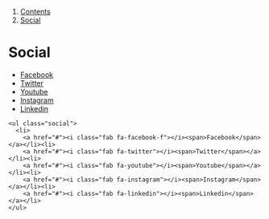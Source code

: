 1.  [Contents](/docs/core/contents)
2.  [Social](#)

# Social

<ul class="social">
  <li>
    <a href="#"><i class="fab fa-facebook-f"></i><span>Facebook</span></a></li><li>
    <a href="#"><i class="fab fa-twitter"></i><span>Twitter</span></a></li><li>
    <a href="#"><i class="fab fa-youtube"></i><span>Youtube</span></a></li><li>
    <a href="#"><i class="fab fa-instagram"></i><span>Instagram</span></a></li><li>
    <a href="#"><i class="fab fa-linkedin"></i><span>Linkedin</span></a></li>
</ul>

    <ul class="social">
      <li>
        <a href="#"><i class="fab fa-facebook-f"></i><span>Facebook</span></a></li><li>
        <a href="#"><i class="fab fa-twitter"></i><span>Twitter</span></a></li><li>
        <a href="#"><i class="fab fa-youtube"></i><span>Youtube</span></a></li><li>
        <a href="#"><i class="fab fa-instagram"></i><span>Instagram</span></a></li><li>
        <a href="#"><i class="fab fa-linkedin"></i><span>Linkedin</span></a></li>
    </ul>